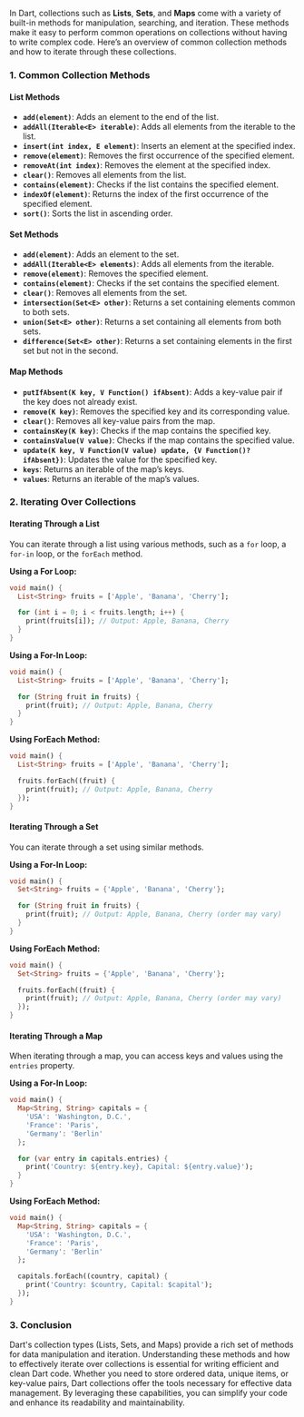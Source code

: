 In Dart, collections such as **Lists**, **Sets**, and **Maps** come with a variety of built-in methods for manipulation, searching, and iteration. These methods make it easy to perform common operations on collections without having to write complex code. Here’s an overview of common collection methods and how to iterate through these collections.

### 1. **Common Collection Methods**

#### List Methods

- **`add(element)`**: Adds an element to the end of the list.
- **`addAll(Iterable<E> iterable)`**: Adds all elements from the iterable to the list.
- **`insert(int index, E element)`**: Inserts an element at the specified index.
- **`remove(element)`**: Removes the first occurrence of the specified element.
- **`removeAt(int index)`**: Removes the element at the specified index.
- **`clear()`**: Removes all elements from the list.
- **`contains(element)`**: Checks if the list contains the specified element.
- **`indexOf(element)`**: Returns the index of the first occurrence of the specified element.
- **`sort()`**: Sorts the list in ascending order.

#### Set Methods

- **`add(element)`**: Adds an element to the set.
- **`addAll(Iterable<E> elements)`**: Adds all elements from the iterable.
- **`remove(element)`**: Removes the specified element.
- **`contains(element)`**: Checks if the set contains the specified element.
- **`clear()`**: Removes all elements from the set.
- **`intersection(Set<E> other)`**: Returns a set containing elements common to both sets.
- **`union(Set<E> other)`**: Returns a set containing all elements from both sets.
- **`difference(Set<E> other)`**: Returns a set containing elements in the first set but not in the second.

#### Map Methods

- **`putIfAbsent(K key, V Function() ifAbsent)`**: Adds a key-value pair if the key does not already exist.
- **`remove(K key)`**: Removes the specified key and its corresponding value.
- **`clear()`**: Removes all key-value pairs from the map.
- **`containsKey(K key)`**: Checks if the map contains the specified key.
- **`containsValue(V value)`**: Checks if the map contains the specified value.
- **`update(K key, V Function(V value) update, {V Function()? ifAbsent})`**: Updates the value for the specified key.
- **`keys`**: Returns an iterable of the map’s keys.
- **`values`**: Returns an iterable of the map’s values.

### 2. **Iterating Over Collections**

#### Iterating Through a List

You can iterate through a list using various methods, such as a `for` loop, a `for-in` loop, or the `forEach` method.

**Using a For Loop:**

```dart
void main() {
  List<String> fruits = ['Apple', 'Banana', 'Cherry'];

  for (int i = 0; i < fruits.length; i++) {
    print(fruits[i]); // Output: Apple, Banana, Cherry
  }
}
```

**Using a For-In Loop:**

```dart
void main() {
  List<String> fruits = ['Apple', 'Banana', 'Cherry'];

  for (String fruit in fruits) {
    print(fruit); // Output: Apple, Banana, Cherry
  }
}
```

**Using ForEach Method:**

```dart
void main() {
  List<String> fruits = ['Apple', 'Banana', 'Cherry'];

  fruits.forEach((fruit) {
    print(fruit); // Output: Apple, Banana, Cherry
  });
}
```

#### Iterating Through a Set

You can iterate through a set using similar methods.

**Using a For-In Loop:**

```dart
void main() {
  Set<String> fruits = {'Apple', 'Banana', 'Cherry'};

  for (String fruit in fruits) {
    print(fruit); // Output: Apple, Banana, Cherry (order may vary)
  }
}
```

**Using ForEach Method:**

```dart
void main() {
  Set<String> fruits = {'Apple', 'Banana', 'Cherry'};

  fruits.forEach((fruit) {
    print(fruit); // Output: Apple, Banana, Cherry (order may vary)
  });
}
```

#### Iterating Through a Map

When iterating through a map, you can access keys and values using the `entries` property.

**Using a For-In Loop:**

```dart
void main() {
  Map<String, String> capitals = {
    'USA': 'Washington, D.C.',
    'France': 'Paris',
    'Germany': 'Berlin'
  };

  for (var entry in capitals.entries) {
    print('Country: ${entry.key}, Capital: ${entry.value}');
  }
}
```

**Using ForEach Method:**

```dart
void main() {
  Map<String, String> capitals = {
    'USA': 'Washington, D.C.',
    'France': 'Paris',
    'Germany': 'Berlin'
  };

  capitals.forEach((country, capital) {
    print('Country: $country, Capital: $capital');
  });
}
```

### 3. **Conclusion**

Dart's collection types (Lists, Sets, and Maps) provide a rich set of methods for data manipulation and iteration. Understanding these methods and how to effectively iterate over collections is essential for writing efficient and clean Dart code. Whether you need to store ordered data, unique items, or key-value pairs, Dart collections offer the tools necessary for effective data management. By leveraging these capabilities, you can simplify your code and enhance its readability and maintainability.
